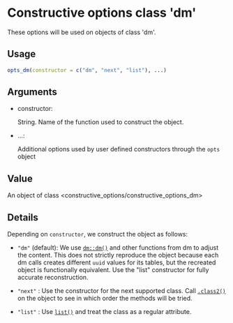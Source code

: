 # Constructive options class 'dm'

These options will be used on objects of class 'dm'.

## Usage

``` r
opts_dm(constructor = c("dm", "next", "list"), ...)
```

## Arguments

- constructor:

  String. Name of the function used to construct the object.

- ...:

  Additional options used by user defined constructors through the
  `opts` object

## Value

An object of class \<constructive_options/constructive_options_dm\>

## Details

Depending on `constructor`, we construct the object as follows:

- `"dm"` (default): We use
  [`dm::dm()`](https://dm.cynkra.com/reference/dm.html) and other
  functions from dm to adjust the content. This does not strictly
  reproduce the object because each dm calls creates different `uuid`
  values for its tables, but the recreated object is functionally
  equivalent. Use the "list" constructor for fully accurate
  reconstruction.

- `"next"` : Use the constructor for the next supported class. Call
  [`.class2()`](https://rdrr.io/r/base/class.html) on the object to see
  in which order the methods will be tried.

- `"list"` : Use [`list()`](https://rdrr.io/r/base/list.html) and treat
  the class as a regular attribute.
